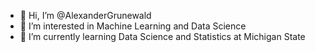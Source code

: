 - 👋 Hi, I’m @AlexanderGrunewald
- 👀 I’m interested in Machine Learning and Data Science
- 🌱 I’m currently learning Data Science and Statistics at Michigan State

<!---
AlexanderGrunewald/AlexanderGrunewald is a ✨ special ✨ repository because its `README.md` (this file) appears on your GitHub profile.
You can click the Preview link to take a look at your changes.
--->
